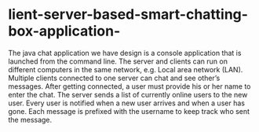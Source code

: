 # lient-server-based-smart-chatting-box-application-
The java chat application we have design is a console application that is launched from the command line. The server and clients can run on different computers in the same network, e.g. Local area network (LAN).
Multiple clients connected to one server can chat and see other’s messages.
After getting connected, a user must provide his or her name to enter the chat. The server sends a list of currently online users to the new user.
Every user is notified when a new user arrives and when a user has gone. Each message is prefixed with the username to keep track who sent the message.
